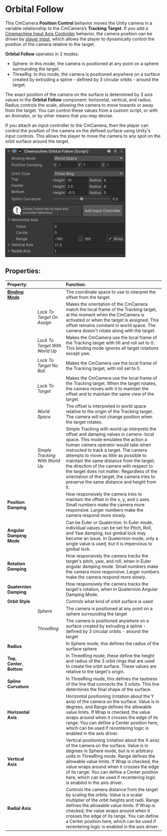 # Orbital Follow

This CmCamera __Position Control__ behavior moves the Unity camera in a variable relationship to the CmCamera’s __Tracking Target__. If you add a [Cinemachine Input Axis Controller](CinemachineInputAxisController.md) behavior, the camera position can be driven by [player input](https://docs.unity3d.com/Manual/ConventionalGameInput.html), which allows the player to dynamically control the position of the camera relative to the target.

__Orbital Follow__ operates in 2 modes:
- Sphere: In this mode, the camera is positioned at any point on a sphere surrounding the target.
- ThreeRig: In this mode, the camera is positioned anywhere on a surface created by extruding a spline - defined by 3 circular orbits - around the target.

The exact position of the camera on the surface is determined by 3 axis values in the __Orbital Follow__ component: horizontal, vertical, and radius. Radius controls the scale, allowing the camera to move towards or away from the target. You can control these values from a custom script, or with an Animator, or by other means that you may devise.

If you attach an input controller to the CmCamera, then the player can control the position of the camera on the defined surface using Unity's input controls. This allows the player to move the camera to any spot on the orbit surface around the target. 

![Orbital Transposer](images/OrbitalFollowInspector.png)

## Properties:

| **Property:** || **Function:** |
|:---|:---|:---|
| __[Binding Mode](CinemachineBindingModes.md)__ || The coordinate space to use to interpret the offset from the target. |
| | _Lock To Target On Assign_ | Makes the orientation of the CmCamera match the local frame of the Tracking target, at the moment when the CmCamera is activated or when the target is assigned. This offset remains constant in world space. The camera doesn't rotate along with the target. |
| | _Lock To Target With World Up_ | Makes the CmCamera use the local frame of the Tracking target with tilt and roll set to 0. This binding mode ignores all target rotations except yaw. |
| | _Lock To Target No Roll_ | Makes the CmCamera use the local frame of the Tracking target, with roll set to 0. |
| | _Lock To Target_ | Makes the CmCamera use the local frame of the Tracking target. When the target rotates, the camera moves with it to maintain the offset and to maintain the same view of the target. |
| | _World Space_ | The offset is interpreted in world space relative to the origin of the Tracking target. The camera will not change position when the target rotates. |
| | _Simple Tracking With World Up_ | Simple Tracking with world up interprets the offset and damping values in camera-local space. This mode emulates the action a human camera operator would take when instructed to track a target. The camera attempts to move as little as possible to maintain the same distance from the target; the direction of the camera with respect to the target does not matter. Regardless of the orientation of the target, the camera tries to preserve the same distance and height from it. |
| __Position Damping__ || How responsively the camera tries to maintain the offset in the x, y, and z axes. Small numbers make the camera more responsive. Larger numbers make the camera respond more slowly.  |
| __Angular Damping Mode__ || Can be Euler or Quaternion.  In Euler mode, individual values can be set for Pitch, Roll, and Yaw damping, but gimbal lock may become an issue.  In Quaternion mode, only a single value is used, but it is impervious to gimbal lock.  |
| __Rotation Damping__ || How responsively the camera tracks the target's pitch, yaw, and roll, when in Euler angular damping mode. Small numbers make the camera more responsive. Larger numbers make the camera respond more slowly.|
| __Quaternion Damping__ || How responsively the camera tracks the target's rotation, when in Quaternion Angular Damping Mode.|
| __Orbit Style__ || Controls what kind of orbit surface is used |
|| _Sphere_| The camera is positioned at any point on a sphere surrounding the target |
|| _ThreeRing_| The camera is positioned anywhere on a surface created by extruding a spline - defined by 3 circular orbits - around the target |
| __Radius__ || In Sphere mode, this defines the radius of the surface sphere |
| __Top__, __Center__, __Bottom__ || In ThreeRing mode, these define the height and radius of the 3 orbit rings that are used to create the orbit surface. These values are relative to the target's origin. |
| __Spline Curvature__ || In ThreeRing mode, this defines the tautness of the line that connects the 3 orbits. This line determines the final shape of the surface. |
| __Horizontal Axis__ || Horizontal positioning (rotation about the Y axis) of the camera on the surface. Value is in degrees, and Range defines the allowable value limits. If Wrap is checked, the value wraps around when it crosses the edge of its range. You can define a Center position here, which can be used if recentering logic is enabled in the axis driver. |
| __Vertical Axis__ || Vertical positioning (rotation about the X axis) of the camera on the surface.  Value is in degrees in Sphere mode, but is in arbitrary units in ThreeRing mode. Range defines the allowable value limits. If Wrap is checked, the value wraps around when it crosses the edge of its range. You can define a Center position here, which can be used if recentering logic is enabled in the axis driver. |
| __Radial Axis__ || Controls the camera distance from the target by scaling the orbits. Value is a scalar multiplier of the orbit heights and radii. Range defines the allowable value limits. If Wrap is checked, the value wraps around when it crosses the edge of its range. You can define a Center position here, which can be used if recentering logic is enabled in the axis driver. |
